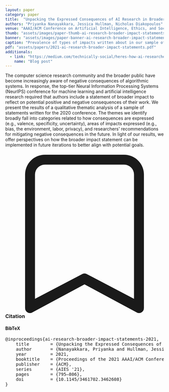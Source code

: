 ```yaml
---
layout: paper
category: paper
title:  "Unpacking the Expressed Consequences of AI Research in Broader Impact Statements"
authors: "Priyanka Nanayakkara, Jessica Hullman, Nicholas Diakopoulos"
venue: "AAAI/ACM Conference on Artificial Intelligence, Ethics, and Society 2021 (AIES '21)"
thumb: "assets/images/paper-thumb-ai-research-broader-impact-statements.png"
banner: "assets/images/paper-banner-ai-research-broader-impact-statements.png"
caption: "Prevalence of types of impacts written about in our sample of NeurIPS 2020 broader impact statements. The graphic originally appeared in a Technically Social blog post about the paper."
pdf: "assets/papers/2021-ai-research-broader-impact-statements.pdf"
additionals:
  - link: "https://medium.com/technically-social/heres-how-ai-researchers-are-thinking-about-the-societal-impacts-of-ai-b82fc3f29b4d"
    name: "Blog post"
---
```


<!-- abstract -->
The computer science research community and the broader public have become increasingly aware of negative consequences of algorithmic systems. In response, the top-tier Neural Information Processing Systems (NeurIPS) conference for machine learning and artificial intelligence research required that authors include a statement of broader impact to reflect on potential positive and negative consequences of their work. We present the results of a qualitative thematic analysis of a sample of statements written for the 2020 conference. The themes we identify broadly fall into categories related to how consequences are expressed (e.g., valence, specificity, uncertainty), areas of impacts expressed (e.g., bias, the environment, labor, privacy), and researchers’ recommendations for mitigating negative consequences in the future. In light of our results, we offer perspectives on how the broader impact statement can be implemented in future iterations to better align with potential goals.


<h3><svg xmlns="http://www.w3.org/2000/svg" fill="currentColor" class="bi bi-bookmark" viewBox="0 0 16 16">
  <path d="M2 2a2 2 0 0 1 2-2h8a2 2 0 0 1 2 2v13.5a.5.5 0 0 1-.777.416L8 13.101l-5.223 2.815A.5.5 0 0 1 2 15.5V2zm2-1a1 1 0 0 0-1 1v12.566l4.723-2.482a.5.5 0 0 1 .554 0L13 14.566V2a1 1 0 0 0-1-1H4z"/>
</svg> Citation</h3>
<div class="bibtex">
<!-- bibtex -->
<h4>BibTeX</h4>
<pre>
@inproceedings{ai-research-broader-impact-statements-2021,
	title        = {Unpacking the Expressed Consequences of AI Research in Broader Impact Statements},
	author       = {Nanayakkara, Priyanka and Hullman, Jessica and Diakopoulos, Nicholas},
	year         = 2021,
	booktitle    = {Proceedings of the 2021 AAAI/ACM Conference on AI, Ethics, and Society},
	publisher    = {ACM},
	series       = {AIES '21},
	pages        = {795–806},
	doi          = {10.1145/3461702.3462608}
}
</pre>
</div>